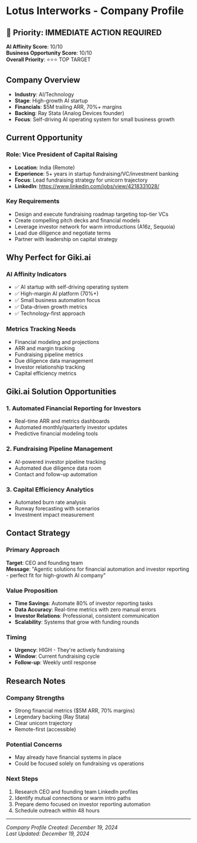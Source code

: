 # Lotus Interworks - Company Profile

## 🎯 Priority: IMMEDIATE ACTION REQUIRED

**AI Affinity Score**: 10/10  
**Business Opportunity Score**: 10/10  
**Overall Priority**: ⭐⭐⭐ TOP TARGET

## Company Overview

- **Industry**: AI/Technology
- **Stage**: High-growth AI startup
- **Financials**: $5M trailing ARR, 70%+ margins
- **Backing**: Ray Stata (Analog Devices founder)
- **Focus**: Self-driving AI operating system for small business growth

## Current Opportunity

### Role: Vice President of Capital Raising
- **Location**: India (Remote)
- **Experience**: 5+ years in startup fundraising/VC/investment banking
- **Focus**: Lead fundraising strategy for unicorn trajectory
- **LinkedIn**: https://www.linkedin.com/jobs/view/4218331028/

### Key Requirements
- Design and execute fundraising roadmap targeting top-tier VCs
- Create compelling pitch decks and financial models
- Leverage investor network for warm introductions (A16z, Sequoia)
- Lead due diligence and negotiate terms
- Partner with leadership on capital strategy

## Why Perfect for Giki.ai

### AI Affinity Indicators
- ✅ AI startup with self-driving operating system
- ✅ High-margin AI platform (70%+)
- ✅ Small business automation focus
- ✅ Data-driven growth metrics
- ✅ Technology-first approach

### Metrics Tracking Needs
- Financial modeling and projections
- ARR and margin tracking
- Fundraising pipeline metrics
- Due diligence data management
- Investor relationship tracking
- Capital efficiency metrics

## Giki.ai Solution Opportunities

### 1. Automated Financial Reporting for Investors
- Real-time ARR and metrics dashboards
- Automated monthly/quarterly investor updates
- Predictive financial modeling tools

### 2. Fundraising Pipeline Management
- AI-powered investor pipeline tracking
- Automated due diligence data room
- Contact and follow-up automation

### 3. Capital Efficiency Analytics
- Automated burn rate analysis
- Runway forecasting with scenarios
- Investment impact measurement

## Contact Strategy

### Primary Approach
**Target**: CEO and founding team  
**Message**: "Agentic solutions for financial automation and investor reporting - perfect fit for high-growth AI company"

### Value Proposition
- **Time Savings**: Automate 80% of investor reporting tasks
- **Data Accuracy**: Real-time metrics with zero manual errors
- **Investor Relations**: Professional, consistent communication
- **Scalability**: Systems that grow with funding rounds

### Timing
- **Urgency**: HIGH - They're actively fundraising
- **Window**: Current fundraising cycle
- **Follow-up**: Weekly until response

## Research Notes

### Company Strengths
- Strong financial metrics ($5M ARR, 70% margins)
- Legendary backing (Ray Stata)
- Clear unicorn trajectory
- Remote-first (accessible)

### Potential Concerns
- May already have financial systems in place
- Could be focused solely on fundraising vs operations

### Next Steps
1. Research CEO and founding team LinkedIn profiles
2. Identify mutual connections or warm intro paths
3. Prepare demo focused on investor reporting automation
4. Schedule outreach within 48 hours

---
*Company Profile Created: December 19, 2024*  
*Last Updated: December 19, 2024*
